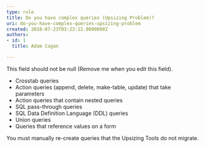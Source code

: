 ```yaml
---
type: rule
title: Do you have complex queries (Upsizing Problem)?
uri: do-you-have-complex-queries-upsizing-problem
created: 2010-07-23T03:23:22.0000000Z
authors:
- id: 1
  title: Adam Cogan

---
```


 This field should not be null (Remove me when you edit this field). 
- Crosstab queries
- Action queries (append, delete, make-table, update) that take parameters
- Action queries that contain nested queries
- SQL pass-through queries
- SQL Data Definition Language (DDL) queries
- Union queries
- Queries that reference values on a form




You must manually re-create queries that the Upsizing Tools do not migrate.

